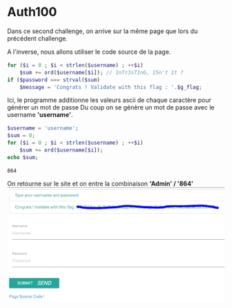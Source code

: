 # Auth100

Dans ce second challenge, on arrive sur la même page que lors du précédent challenge.

A l'inverse, nous allons utiliser le code source de la page.
````PHP
for ($i = 0 ; $i < strlen($username) ; ++$i)  
	$sum += ord($username[$i]); // 1nTr3sT1nG, 15n't 1t ?  
if ($password === strval($sum)
	$message = 'Congrats ! Validate with this flag : '.$g_flag;
````

Ici, le programme additionne les valeurs ascii de chaque caractère pour générer un mot de passe
Du coup on se génère un mot de passe avec le username **'username'**.

````PHP
$username = 'username';
$sum = 0;
for ($i = 0 ; $i < strlen($username) ; ++$i)
	$sum += ord($username[$i]);
echo $sum;
````
````SHELL
864
````
On retourne sur le site et on entre la combinaison **'Admin' / '864'**
![auth100 image](auth100.PNG "auth100")
